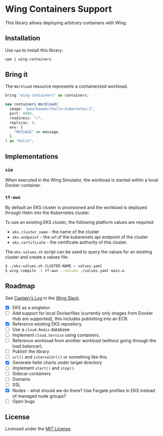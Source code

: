 # Wing Containers Support

This library allows deploying arbitrary containers with Wing.

## Installation

Use `npm` to install this library:

```sh
npm i wing-containers
```

## Bring it

The `Workload` resource represents a containerized workload.

```js
bring "wing-containers" as containers;

new containers.Workload(
  image: "paulbouwer/hello-kubernetes:1",
  port: 8080,
  readiness: "/",
  replicas: 4,
  env: {
    "MESSAGE" => message,
  }
) as "hello";
```

## Implementations

### `sim`

When executed in the Wing Simulator, the workload is started within a local Docker container.

### `tf-aws`

By default an EKS cluster is provisioned and the workload is deployed through Helm into the
Kubernetes cluster.

To use an existing EKS cluster, the following platform values are required:

* `eks.cluster_name` - the name of the cluster
* `eks.endpoint` - the url of the kuberenets api endpoint of the cluster
* `eks.certificate` - the certificate authority of this cluster.

The `eks-values.sh` script can be used to query the values for an existing cluster and create a
values file:

```sh
$ ./eks-values.sh CLUSTER-NAME > values.yaml
$ wing compile -t tf-aws --values ./values.yaml main.w
```

## Roadmap

See [Captain's Log](https://winglang.slack.com/archives/C047QFSUL5R/p1696868156845019) in the [Wing Slack](https://t.winglang.io).

- [x] EKS as a singleton
- [ ] Add support for local Dockerfiles (currently only images from Docker Hub are supported), this
      includes publishing into an ECR.
- [x] Reference existing EKS repository.
- [ ] Use a `cloud.Redis` database
- [ ] Implement `cloud.Service` using containers.
- [ ] Reference workload from another workload (without going through the load balancer).
- [ ] Publish the library
- [ ] `url()` and `internalUrl()` or something like this.
- [x] Generate helm charts under target directory
- [ ] Implement `start()` and `stop()`.
- [ ] Sidecar containers
- [ ] Domains
- [ ] SSL
- [x] Nodes - what should we do there? Use Fargate profiles in EKS instead of managed node groups?
- [ ] Open bugs

## License

Licensed under the [MIT License](./LICENSE).